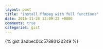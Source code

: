 ```yaml
---
layout: post
title: "install ffmpeg with full functions"
date: 2016-11-28 13:09:22 +0800
comments: true
categories: gist
---
```

{% gist 3adbec0cc57880120249 %}
